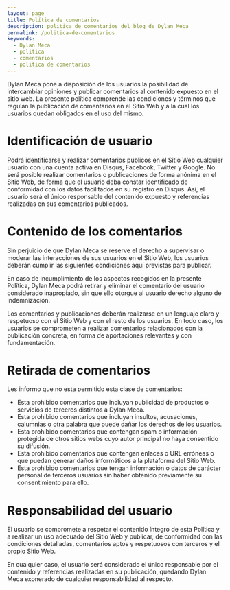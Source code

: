 ```yaml
---
layout: page
title: Política de comentarios
description: politica de comentarios del blog de Dylan Meca
permalink: /politica-de-comentarios
keywords:
  - Dylan Meca
  - politica
  - comentarios
  - politica de comentarios
---
```


Dylan Meca pone a disposición de los usuarios la posibilidad de intercambiar opiniones y publicar comentarios al contenido expuesto en el sitio web.
La presente política comprende las condiciones y términos que regulan la publicación de comentarios en el Sitio Web y a la cual los usuarios quedan obligados en el uso del mismo.

# Identificación de usuario

Podrá identificarse y realizar comentarios públicos en el Sitio Web cualquier usuario con una cuenta activa en Disqus, Facebook, Twitter y Google.
No será posible realizar comentarios o publicaciones de forma anónima en el Sitio Web, de forma que el usuario deba constar identificado de conformidad con los datos facilitados en su registro en Disqus.
Así, el usuario será el único responsable del contenido expuesto y referencias realizadas en sus comentarios publicados.

# Contenido de los comentarios

Sin perjuicio de que Dylan Meca se reserve el derecho a supervisar o moderar las interacciones de sus usuarios en el Sitio Web, los usuarios deberán cumplir las siguientes condiciones aquí previstas para publicar.

En caso de incumplimiento de los aspectos recogidos en la presente Política, Dylan Meca podrá retirar y eliminar el comentario del usuario considerado inapropiado, sin que ello otorgue al usuario derecho alguno de indemnización.

Los comentarios y publicaciones deberán realizarse en un lenguaje claro y respetuoso con el Sitio Web y con el resto de los usuarios. En todo caso, los usuarios se comprometen a realizar comentarios relacionados con la publicación concreta, en forma de aportaciones relevantes y con fundamentación.

# Retirada de comentarios

Les informo que no esta permitido esta clase de comentarios:

* Esta prohibido comentarios que incluyan publicidad de productos o servicios de terceros distintos a Dylan Meca.
* Esta prohibido comentarios que incluyan insultos, acusaciones, calumnias o otra palabra que puede dañar los derechos de los usuarios.
* Esta prohibido comentarios que contengan spam o información protegida de otros sitios webs cuyo autor principal no haya consentido su difusión.
* Esta prohibido comentarios que contengan enlaces o URL erróneas o que puedan generar daños informáticos a la plataforma del Sitio Web.
* Esta prohibido comentarios que tengan información o datos de carácter personal de terceros usuarios sin haber obtenido previamente su consentimiento para ello.

# Responsabilidad del usuario

El usuario se compromete a respetar el contenido íntegro de esta Política y a realizar un uso adecuado del Sitio Web y publicar, de conformidad con las condiciones detalladas, comentarios aptos y respetuosos con terceros y el propio Sitio Web.

En cualquier caso, el usuario será considerado el único responsable por el contenido y referencias realizadas en su publicación, quedando Dylan Meca exonerado de cualquier responsabilidad al respecto.

